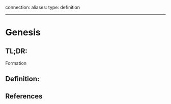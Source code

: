 
connection:
aliases: 
type: definition

---

# Genesis

## TL;DR:
Formation

## Definition:


## References
